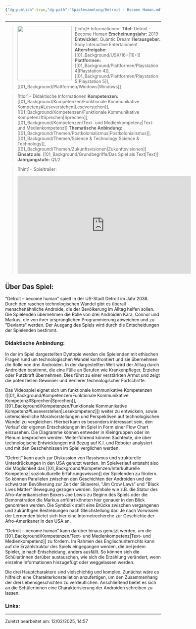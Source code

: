 ```yaml
---
{"dg-publish":true,"dg-path":"Spielesammlung/Detroit - Become Human.md","permalink":"/spielesammlung/detroit-become-human/","noteIcon":"1"}
---
```


---
>[!info]+ Informationen:
><img src="https://static.wikia.nocookie.net/detroit-become-human/images/7/72/Detroit_Become_Human_Cover_001.jpg/revision/latest/scale-to-width-down/1200?cb=20190320202942" style="float:left;height:175px;padding-right:10px">**Titel:** Detroit - Become Human
>**Erscheinungsjahr:** 2019
>**Entwickler:** Quantic Dream
>**Herausgeber:** Sony Interactive Entertainment
>**Altersfreigabe:** [[01_Background/USK/16+\|16+]]
>**Plattformen:** [[01_Background/Plattformen/Playstation 4\|Playstation 4]],[[01_Background/Plattformen/Playstation 5\|Playstation 5]],[[01_Background/Plattformen/Windows\|Windows]]

>[!tldr]+ Didaktische Informationen
>**Kompetenzen:** [[01_Background/Kompetenzen/Funktionale Kommunikative Kompetenz#Leseverstehen\|Leseverstehen]],[[01_Background/Kompetenzen/Funktionale Kommunikative Kompetenz#Sprechen\|Sprechen]],[[01_Background/Kompetenzen/Text- und Medienkompetenz\|Text- und Medienkompetenz]]
>**Thematische Anbindung:** [[01_Background/Themen/Postkolonialismus\|Postkolonialismus]],[[01_Background/Themen/Science & Technology\|Science & Technology]],[[01_Background/Themen/Zukunftsvisionen\|Zukunftsvisionen]]
>**Einsatz als:** [[01_Background/Grundbegriffe/Das Spiel als Text\|Text]]
>**Jahrgangstufe:** Q1/2

>[!hint]+ Spieltrailer:
><iframe width="560" height="315" src="https://www.youtube.com/embed/8KCDR8cMer8?si=ZX5_bCM__tSN0ToD" title="YouTube video player" frameborder="0" allow="accelerometer; autoplay; clipboard-write; encrypted-media; gyroscope; picture-in-picture; web-share" referrerpolicy="strict-origin-when-cross-origin" allowfullscreen></iframe>


## Über Das Spiel:
"Detroit – become human” spielt in der US-Stadt Detroit im Jahr 2038. Durch den raschen technologischen Wandel gibt es überall menschenähnliche Androide, die der Bevölkerung im Alltag helfen sollen. Die Spielenden übernehmen die Rolle von drei Androiden Kara, Connor und Markus, die von ihrer ursprünglichen Programmierung abweichen und zu "Deviants“ werden. Der Ausgang des Spiels wird durch die Entscheidungen der Spielenden bestimmt.
### Didaktische Anbindung:
In der im Spiel dargestellten Dystopie werden die Spielenden mit ethischen Fragen rund um technologischen Wandel konfrontiert und sie übernehmen die Rolle von drei Androiden. In der dargestellten Welt wird der Alltag durch Androiden bestimmt, die eine Fülle an Berufen wie Krankenpfleger, Erzieher oder Putzkraft übernehmen. Dies führt zu einer verstärkten Armut und zeigt die potenziellen Gewinner und Verlierer technologischer Fortschritte. 

Das Videospiel eignet sich um funktionale kommunikative Kompetenzen ([[01_Background/Kompetenzen/Funktionale Kommunikative Kompetenz#Sprechen\|Sprechen]],
[[01_Background/Kompetenzen/Funktionale Kommunikative Kompetenz#Leseverstehen\|Lesekompetenz]]) weiter zu entwickeln, sowie unterschiedliche Moralvorstellungen und Perspektiven auf technologischen Wandel zu vergleichen. Hierbei kann es besonders interessant sein, den Verlauf der eigenen Entscheidungen im Spiel in Form einer Flow Chart einzusehen. Die Diagramme können entweder in Kleingruppen oder im Plenum besprochen werden. Weiterführend können Sachtexte, die über technologische Entwicklungen mit Bezug auf K.I. und Roboter analysiert und mit den Geschehnissen im Spiel verglichen werden. 

"Detroit“ kann auch zur Diskussion von Rassismus und strukturelle Unterdrückungen in den USA genutzt werden. Im Spielverlauf entsteht also die Möglichkeit das [[01_Background/Kompetenzen/Interkulturelle Kompetenz\| soziokulturelle Erfahrungswissen]] der Spielenden zu fördern. So können Parallelen zwischen den Geschichten der Androiden und der schwarzen Bevölkerung zur Zeit der Sklaverei, "Jim Crow Laws“ und "Black Lives Matter“ Bewegung gezogen werden. Symbole wie z.B. die Statur des Afro-Amerikanischen Boxers Joe Lewis zu Beginn des Spiels oder die Demonstration die Markus anführt könnten hier genauer in den Blick genommen werden. Die Symbolik stellt eine Brücke zwischen vergangenen und zukünftigen Bestrebungen nach Gleichstellung dar. Je nach Vorwissen der Lernenden bietet sich hier eine Internetrecherche zur Geschichte der Afro-Amerikaner in den USA an.

"Detroit – become human“ kann darüber hinaus genutzt werden, um die [[01_Background/Kompetenzen/Text- und Medienkompetenz\|Text- und Medienkompetenz]] zu fördern. Im Rahmen des Englischunterrichts kann  auf die Erzählstruktur des Spiels eingegangen werden, die bei jedem Spieler, je nach Entscheidung, anders ausfällt. So können sich die Schüler:innen darüber austauschen, wie sich die Erzählung verändert, wenn einzelne Informationen hinzugefügt oder weggelassen werden.

Die drei Hauptcharaktere sind vielschichtig und komplex. Zunächst wäre es hilfreich eine Charakterkonstellation anzufertigen, um den Zusammenhang der drei Lebensgeschichten zu verdeutlichen. Anschließend bietet es sich an die Schüler:innen eine Charakterisierung der Androiden schreiben zu lassen. 
### Links:

---
Zuletzt bearbeitet am: 12/02/2025, 14:57